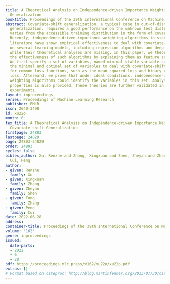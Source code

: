 ```yaml
---
title: A Theoretical Analysis on Independence-driven Importance Weighting for Covariate-shift
  Generalization
booktitle: Proceedings of the 39th International Conference on Machine Learning
abstract: Covariate-shift generalization, a typical case in out-of-distribution (OOD)
  generalization, requires a good performance on the unknown test distribution, which
  varies from the accessible training distribution in the form of covariate shift.
  Recently, independence-driven importance weighting algorithms in stable learning
  literature have shown empirical effectiveness to deal with covariate-shift generalization
  on several learning models, including regression algorithms and deep neural networks,
  while their theoretical analyses are missing. In this paper, we theoretically prove
  the effectiveness of such algorithms by explaining them as feature selection processes.
  We first specify a set of variables, named minimal stable variable set, that is
  the minimal and optimal set of variables to deal with covariate-shift generalization
  for common loss functions, such as the mean squared loss and binary cross-entropy
  loss. Afterward, we prove that under ideal conditions, independence-driven importance
  weighting algorithms could identify the variables in this set. Analysis of asymptotic
  properties is also provided. These theories are further validated in several synthetic
  experiments.
layout: inproceedings
series: Proceedings of Machine Learning Research
publisher: PMLR
issn: 2640-3498
id: xu22o
month: 0
tex_title: A Theoretical Analysis on Independence-driven Importance Weighting for
  Covariate-shift Generalization
firstpage: 24803
lastpage: 24829
page: 24803-24829
order: 24803
cycles: false
bibtex_author: Xu, Renzhe and Zhang, Xingxuan and Shen, Zheyan and Zhang, Tong and
  Cui, Peng
author:
- given: Renzhe
  family: Xu
- given: Xingxuan
  family: Zhang
- given: Zheyan
  family: Shen
- given: Tong
  family: Zhang
- given: Peng
  family: Cui
date: 2022-06-28
address:
container-title: Proceedings of the 39th International Conference on Machine Learning
volume: '162'
genre: inproceedings
issued:
  date-parts:
  - 2022
  - 6
  - 28
pdf: https://proceedings.mlr.press/v162/xu22o/xu22o.pdf
extras: []
# Format based on citeproc: http://blog.martinfenner.org/2013/07/30/citeproc-yaml-for-bibliographies/
---
```

